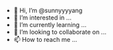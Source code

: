 - 👋 Hi, I’m @sunnyyyyang
- 👀 I’m interested in ...
- 🌱 I’m currently learning ...
- 💞️ I’m looking to collaborate on ...
- 📫 How to reach me ...

<!---
sunnyyyyang/sunnyyyyang is a ✨ special ✨ repository because its `README.md` (this file) appears on your GitHub profile.
You can click the Preview link to take a look at your changes.
--->
